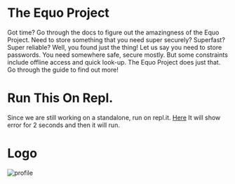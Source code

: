 # The Equo Project
Got time? Go through the docs to figure out the amazingness of the Equo Project.
Need to store something that you need super securely? Superfast? Super reliable? Well, you found just the thing!
Let us say you need to store passwords. You need somewhere safe, secure mostly. But some constraints include offline access and quick look-up. The Equo Project does just that. Go through the guide to find out more! 

# Run This On Repl.
Since we are still working on a standalone, run on repl.it. [Here](https://replit.com/@FalconSage/The-Equo-Project?v=1) It will show error for 2 seconds and then it will run.

# Logo
![profile](https://user-images.githubusercontent.com/100458581/158702363-7ba91b3d-39e2-4943-a697-1c084650507c.png)
